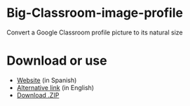 # Big-Classroom-image-profile
Convert a Google Classroom profile picture to its natural size

# Download or use
<ul>
	<li><a href="https://pasteluengas.github.io/ProfileImage">Website</a> (in Spanish)</li>
  	<li><a href="http://htmlpreview.github.io/?https://github.com/PasteLuengas/Big-Classroom-image-profile/blob/main/index.html">Alternative link</a> (in English)</li>
	<li><a href="https://github.com/PasteLuengas/Big-Classroom-image-profile/archive/main.zip">Download .ZIP</a></li>
</ul>
